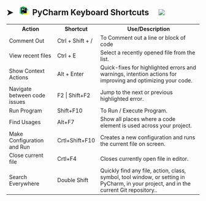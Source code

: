 ## ➤ &nbsp; <img src="https://github.com/devicons/devicon/blob/master/icons/pycharm/pycharm-original.svg" title="Pycharm"  alt="PyCharm" width="25"/>&nbsp;  PyCharm Keyboard Shortcuts &nbsp;&nbsp;&nbsp;  ![](https://img.shields.io/badge/JetBrains-PyCharm-darkgreen?style=flat&logo=PyCharm-code&logoColor=white)&nbsp;


<table>
  <tr>
    <th><b>Action</b></th>
    <th><b>Shortcut</b></th>
    <th><b>Use/Description</b></th>
  </tr>
  <tr>
    <td>Comment Out</td>
    <td>Ctrl + Shift + / </td>
    <td>To Comment out a line or block of code</td>
  </tr>
  <tr>
    <td>View recent files</td>
    <td>Ctrl + E </td>
    <td>Select a recently opened file from the list.</td>
  </tr>
  <tr>
    <td>Show Context Actions</td>
    <td>Alt + Enter </td>
    <td>Quick-fixes for highlighted errors and warnings, intention actions for improving and optimizing your code.</td>
  </tr>
  <tr>
    <td>Navigate between code issues</td>
    <td>F2 | Shift+F2 </td>
    <td>Jump to the next or previous highlighted error.</td>
  </tr>
  <tr>
    <td>Run Program</td>
    <td>Shift+F10 </td>
    <td>To Run / Execute Program.</td>
  </tr>
   <tr>
    <td>Find Usages</td>
    <td>Alt+F7</td>
    <td>Show all places where a code element is used across your project.</td>
  </tr>
  
   <tr>
    <td>Make Configuration and Run</td>
    <td>Crtl+Shift+F10</td>
    <td>Creates a new configuration and runs the current file on screen.</td>
  </tr>
  
  <tr>
    <td>Close current file</td>
    <td>Crtl+F4</td>
    <td>Closes currently open file in editor.</td>
  </tr>
  
  <tr>
    <td>Search Everywhere</td>
    <td>Double Shift</td>
    <td>Quickly find any file, action, class, symbol, tool window, or setting in PyCharm, in your project, and in the current Git repository..</td>
  </tr>
</table>

